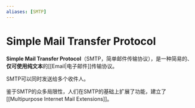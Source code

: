 ```yaml
---
aliases: [SMTP]
---
```


# Simple Mail Transfer Protocol
**Simple Mail Transfer Protocol**（SMTP，简单邮件传输协议），是一种简易的、**仅可使用纯文本**的[[Email|电子邮件]]传输协议。

SMTP可以同时发送给多个收件人。

鉴于SMTP的众多局限性，人们在SMTP的基础上扩展了功能，建立了[[Multipurpose Internet Mail Extensions]]。